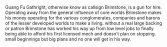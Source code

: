 Guang Fu Gathright, otherwise know as callsign Brimstone, is a gun for hire. Operating away from the general influence of core worlds Brimstone makes his money operating for the various conglomerates, companies and barons of the lesser developed worlds to make a living. without a real large backing or patron Brimstone has worked his way up from low level jobs to finally being able to afford his first licensed mech and doesn't plan on stopping. small beginnings but big plans and no one will get in his way.
